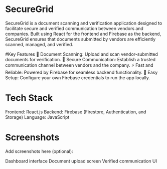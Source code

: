 # SecureGrid
SecureGrid is a document scanning and verification application designed to facilitate secure and verified communication between vendors and companies. Built using React for the frontend and Firebase as the backend, SecureGrid ensures that documents submitted by vendors are efficiently scanned, managed, and verified.

#Key Features
📄 Document Scanning: Upload and scan vendor-submitted documents for verification.
🔐 Secure Communication: Establish a trusted communication channel between vendors and the company.
⚡ Fast and Reliable: Powered by Firebase for seamless backend functionality.
🔧 Easy Setup: Configure your own Firebase credentials to run the app locally.

# Tech Stack
Frontend: React.js
Backend: Firebase (Firestore, Authentication, and Storage)
Language: JavaScript

# Screenshots
Add screenshots here (optional):

Dashboard interface
Document upload screen
Verified communication UI
